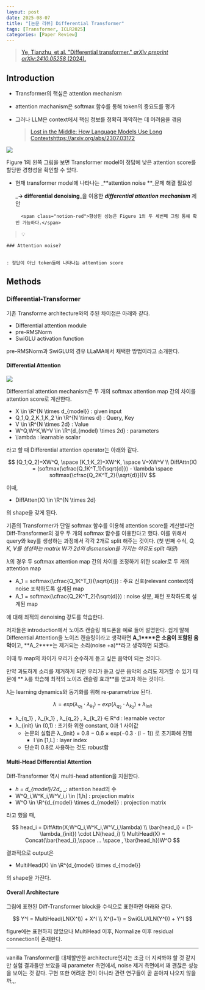 ```yaml
---
layout: post
date: 2025-08-07
title: "[논문 리뷰] Differential Transformer"
tags: [Transformer, ICLR2025]
categories: [Paper Review]
---
```


> [Ye, Tianzhu, et al. "Differential transformer." ](https://arxiv.org/abs/2410.05258)[_arXiv preprint arXiv:2410.05258_](https://arxiv.org/abs/2410.05258)[ (2024).](https://arxiv.org/abs/2410.05258)



## Introduction

- Transformer의 핵심은 attention mechanism
- attention machanism은 softmax 함수를 통해 token의 중요도를 평가
- 그러나 LLM은 context에서 핵심 정보를 정확히 파악하는 데 어려움을 겪음

	> [Lost in the Middle: How Language Models Use Long Contextshttps://arxiv.org/abs/2307.03172](https://arxiv.org/abs/2307.03172)


![](https://prod-files-secure.s3.us-west-2.amazonaws.com/542b861c-36a8-4051-84e5-8804b6728dba/9083ea56-691a-4752-ae26-47f403431ac8/image.png?X-Amz-Algorithm=AWS4-HMAC-SHA256&X-Amz-Content-Sha256=UNSIGNED-PAYLOAD&X-Amz-Credential=ASIAZI2LB4665L2Q2SUV%2F20251003%2Fus-west-2%2Fs3%2Faws4_request&X-Amz-Date=20251003T131704Z&X-Amz-Expires=3600&X-Amz-Security-Token=IQoJb3JpZ2luX2VjEK3%2F%2F%2F%2F%2F%2F%2F%2F%2F%2FwEaCXVzLXdlc3QtMiJGMEQCIGBywfsLqPvs1cOn7%2FQBNiHOurUzqSYPbEOf%2FsesMJCLAiBBTpBeJEst1Cozt2KnciPxfVieTXHoPJ7LbRXOCGPeKir%2FAwhGEAAaDDYzNzQyMzE4MzgwNSIMxMPNq%2Bi1N4nAGjn1KtwD%2BLk9m7Jt9oTmWbXJE3tODLaWjQUzHFiDPtZ3rSbNPHIu8IHQVRiZCgLM1CS%2BDIKrEgICdzcrBsRjyjCcFB9AX1FxENzKaeA7fL%2FXr%2BPZ3a1MeR1DbDULRzQLp3CeOzgCLTvTSwJ0%2F0f5IrmSptt4CJcyatr3t5Paj3Beks%2B2tUvV3O2bD%2FsUMJN81AqTh%2FBTnCJlF2fXnES3L9jwL7%2BpVHRrQBmdymXi6qSgezyFXCkhv%2B63oTazSgRKMfJCWWAjWzqjDR0jsx%2FlJ8AS51zYwVrRuIif0YlAMAf3jfeIFJ6gHZVnkRlqkimpG9Rk8SEFgDlpy05MkKnOk7TG2FsW3Lp0P%2FjJVkYvK6GhNh%2BhzBeHbIzOaezdWtKKJ14TPAJbZxC%2B8uMVbmwwfneDZWATSe0ozDfJUN%2FvsoNrB274n2UGF9xq2YGq30Csd%2Bz9RmkoyQkrCKXNRxmwTZ1BUevZ5DV9kVvVcHXen%2F6PK1t0ZW8YdfbrVofhef6yE1IwIvgMF%2B8Ndpg%2F%2FrzeeT3EduO8lo%2FpoWGKKgByxE%2Fa%2FzsnOei1w4j0eAXhzefxq7MmVT3gWwTUohTggZGGNEnKmIX2wrfBm9%2FNM2jh%2F8trEt6DQVwRzecIfY8zFzxUAlkwsJH%2FxgY6pgELB5eGAmbE4s5dBhXvoWspTKWnOTI7Uhb7h8JSmic5qh8ASHXfBLmo6GCIV0NIfABMGd1mRbJgKfGTrU3wNtbbNuQgP5msBKKYYm9kC8P8QVtlN%2BQkVRaZ34rmTOz0gY3QMDtWDDmdi2U8ak9H7JF0nuxT4z13sFWlyr8Hhyx3jy9ES%2B7zDjpDk8MuHFgH4n6ybHDkdxaRKlHve1%2FiSsGA1KdJ84JH&X-Amz-Signature=bc49f206b88cfe3da074b1c7faf1a816ac9ba8ed9de3652fafc857ade6719276&X-Amz-SignedHeaders=host&x-amz-checksum-mode=ENABLED&x-id=GetObject)


Figure 1의 왼쪽 그림을 보면 Transformer model이 정답에 낮은 attention score를 할당한 경향성을 확인할 수 있다.

- 현재 transformer model에 나타나는 _**attention noise **_문제 해결 필요성

	_**→ differential denoising**_을 이용한 _**differential attention mechanism**_ 제안


		<span class="notion-red">향상된 성능은 Figure 1의 두 세번째 그림 통해 확인 가능하다.</span>


> 💡 


	### Attention noise?


	: 정답이 아닌 token들에 나타나는 attention score



## Methods



### Differential-Transformer


기존 Transforme architecture와의 주된 차이점은 아래와 같다.

- Differential attention module
- pre-RMSNorm
- SwiGLU activation function

pre-RMSNorm과 SwiGLU의 경우 LLaMA에서 채택한 방법이라고 소개한다.



#### Differential Attention


![](https://prod-files-secure.s3.us-west-2.amazonaws.com/542b861c-36a8-4051-84e5-8804b6728dba/116d70b2-1963-4810-9167-f4c7d8a06e8f/image.png?X-Amz-Algorithm=AWS4-HMAC-SHA256&X-Amz-Content-Sha256=UNSIGNED-PAYLOAD&X-Amz-Credential=ASIAZI2LB4665L2Q2SUV%2F20251003%2Fus-west-2%2Fs3%2Faws4_request&X-Amz-Date=20251003T131704Z&X-Amz-Expires=3600&X-Amz-Security-Token=IQoJb3JpZ2luX2VjEK3%2F%2F%2F%2F%2F%2F%2F%2F%2F%2FwEaCXVzLXdlc3QtMiJGMEQCIGBywfsLqPvs1cOn7%2FQBNiHOurUzqSYPbEOf%2FsesMJCLAiBBTpBeJEst1Cozt2KnciPxfVieTXHoPJ7LbRXOCGPeKir%2FAwhGEAAaDDYzNzQyMzE4MzgwNSIMxMPNq%2Bi1N4nAGjn1KtwD%2BLk9m7Jt9oTmWbXJE3tODLaWjQUzHFiDPtZ3rSbNPHIu8IHQVRiZCgLM1CS%2BDIKrEgICdzcrBsRjyjCcFB9AX1FxENzKaeA7fL%2FXr%2BPZ3a1MeR1DbDULRzQLp3CeOzgCLTvTSwJ0%2F0f5IrmSptt4CJcyatr3t5Paj3Beks%2B2tUvV3O2bD%2FsUMJN81AqTh%2FBTnCJlF2fXnES3L9jwL7%2BpVHRrQBmdymXi6qSgezyFXCkhv%2B63oTazSgRKMfJCWWAjWzqjDR0jsx%2FlJ8AS51zYwVrRuIif0YlAMAf3jfeIFJ6gHZVnkRlqkimpG9Rk8SEFgDlpy05MkKnOk7TG2FsW3Lp0P%2FjJVkYvK6GhNh%2BhzBeHbIzOaezdWtKKJ14TPAJbZxC%2B8uMVbmwwfneDZWATSe0ozDfJUN%2FvsoNrB274n2UGF9xq2YGq30Csd%2Bz9RmkoyQkrCKXNRxmwTZ1BUevZ5DV9kVvVcHXen%2F6PK1t0ZW8YdfbrVofhef6yE1IwIvgMF%2B8Ndpg%2F%2FrzeeT3EduO8lo%2FpoWGKKgByxE%2Fa%2FzsnOei1w4j0eAXhzefxq7MmVT3gWwTUohTggZGGNEnKmIX2wrfBm9%2FNM2jh%2F8trEt6DQVwRzecIfY8zFzxUAlkwsJH%2FxgY6pgELB5eGAmbE4s5dBhXvoWspTKWnOTI7Uhb7h8JSmic5qh8ASHXfBLmo6GCIV0NIfABMGd1mRbJgKfGTrU3wNtbbNuQgP5msBKKYYm9kC8P8QVtlN%2BQkVRaZ34rmTOz0gY3QMDtWDDmdi2U8ak9H7JF0nuxT4z13sFWlyr8Hhyx3jy9ES%2B7zDjpDk8MuHFgH4n6ybHDkdxaRKlHve1%2FiSsGA1KdJ84JH&X-Amz-Signature=2e82087b0b333dff0345e1b5591281c6021d2cdb1fdecdcc977e013807068d57&X-Amz-SignedHeaders=host&x-amz-checksum-mode=ENABLED&x-id=GetObject)


Differential attention mechanism은 두 개의 softmax attention map 간의 차이를 attention score로 계산한다.

- X \in \R^{N \times d\_{model}} : given input
- Q\_1,Q\_2,K\_1,K\_2 \in \R^{N \times d} : Query, Key
- V \in \R^{N \times 2d} : Value
- W^Q,W^K,W^V \in \R^{d\_{model} \times 2d} : parameters
- \lambda : learnable scalar

라고 할 때 Differential attention operator는 아래와 같다.


$$
[Q_1;Q_2]=XW^Q, \space [K_1;K_2]=XW^K, \space V=XW^V \\
DiffAttn(X) = (softmax(\cfrac{Q_1K^T_1}{\sqrt{d}}) - \lambda \space softmax(\cfrac{Q_2K^T_2}{\sqrt{d}}))V
$$


이때,

- DiffAtten(X) \in \R^{N \times 2d}

의 shape을 갖게 된다.


기존의 Transformer가 단일 softmax 함수를 이용해 attention score를 계산했다면 Diff-Transformer의 경우 두 개의 softmax 함수를 이용한다고 했다. 이를 위해서 query와 key를 생성하는 과정에서 각각 2개로 split 해주는 것이다. <span class="notion-red">(첫 번째 수식, </span><span class="notion-red">_Q, K, V를 생성하는 matrix W가 2d의 dismension을 가지는 이유도 split 때문_</span><span class="notion-red">)</span>


 λ의 경우 두 softmax attention map 간의 차이를 조정하기 위한 scaler로 두 개의 attention map

- A\_1 = softmax(\cfrac{Q\_1K^T\_1}{\sqrt{d}}) : 주요 신호(relevant context)와 noise 포착하도록 설계된 map
- A\_1 = softmax(\cfrac{Q\_2K^T\_2}{\sqrt{d}}) : noise 성분, 패턴 포착하도록 설계된 map 

에 대해 최적의 denoising 강도를 학습한다.


저자들은 introduction에서 노이즈 캔슬링 헤드폰을 예로 들어 설명한다. 쉽게 말해 Differential Attention을 노이즈 캔슬링이라고 생각하면 **A\_1****은 소음이 포함된 음악**이고, **A\_2****는 제거되는 소리(noise +a)**라고 생각하면 되겠다. 


이때 두 map의 차이가 우리가 순수하게 듣고 싶은 음악이 되는 것이다. 


만약 과도하게 소리를 제거하게 되면 우리가 듣고 싶은 음악의 소리도 제거할 수 있기 때문에 ** λ를 학습해 최적의 노이즈 캔슬링 효과**를 얻고자 하는 것이다.


λ는 learning dynamics와 동기화를 위해 re-parametrize 된다.


$$
\lambda = exp(\lambda_{q_1} \cdot \lambda_{k_1}) - exp(\lambda_{q_2} \cdot \lambda_{k_2}) + \lambda_{init}
$$

- λ\_{q\_1} , λ\_{k\_1} , λ\_{q\_2} , λ\_{k\_2} ∈ R^d : learnable vector
- λ\_{init} \in (0,1) : 초기화 위한 constant, 0과 1 사이값
	- 논문의 실험은 λ\_{init} = 0.8 − 0.6 × exp(−0.3 · (l − 1)) 로 초기화해 진행
		- l \in [1,L] : layer index
	- 단순히 0.8로 사용하는 것도 robust함


#### **Multi-Head Differential Attention**


Diff-Transformer 역시 multi-head attention을 지원한다.

- _h = d\_{model}/2d__ _: attention head의 수
- W^Q\_i,W^K\_i,W^V\_i,i \in [1,h] : projection matrix
- W^O \in \R^{d\_{model} \times d\_{model}} : projection matrix

라고 했을 때,


$$
head_i = DiffAttn(X;W^Q_i,W^K_i,W^V_i,\lambda) \\
\bar{head_i} = (1-\lambda_{init}) \cdot LN(head_i) \\
MultiHead(X) = Concat(\bar{head_i},\space ... \space , \bar{head_h})W^O
$$


결과적으로 output은

- MultiHead(X) \in \R^{d\_{model} \times d\_{model}}

의 shape을 가진다.



#### Overall Architecture


그림에 표현된 Diff-Transformer block을 수식으로 표현하면 아래와 같다.


$$
Y^l = MultiHead(LN(X^l)) + X^l \\
X^{l+1} = SwiGLU(LN(Y^l)) + Y^l
$$


figure에는 표현하지 않았으나 MultiHead 이후, Normalize 이후 residual connection이 존재한다.


---


vanilla Transformer를 대체할만한 architecture인지는 조금 더 지켜봐야 할 것 같지만 실험 결과들만 보았을 때 parameter 측면에서, noise 제거 측면에서 꽤 괜찮은 성능을 보이는 것 같다. 구현 또한 어려운 편이 아니라 관련 연구들이 곧 쏟아져 나오지 않을까,,,

